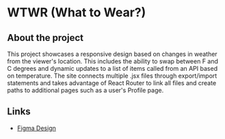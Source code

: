 # WTWR (What to Wear?)

## About the project

This project showcases a responsive design based on changes in weather from the viewer's location. This includes the ability to swap between F and C degrees and dynamic updates to a list of items called from an API based on temperature. The site connects multiple .jsx files through export/import statements and takes advantage of React Router to link all files and create paths to additional pages such as a user's Profile page.

## Links

- [Figma Design](https://www.figma.com/file/DTojSwldenF9UPKQZd6RRb/Sprint-10%3A-WTWR)
